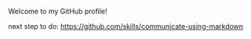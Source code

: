 Welcome to my GitHub profile!

next step to do: https://github.com/skills/communicate-using-markdown
